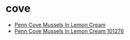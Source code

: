 # cove

 * [Penn Cove Mussels In Lemon Cream](../../index/p/penn-cove-mussels-in-lemon-cream-101276.json)
 * [Penn Cove Mussels In Lemon Cream 101276](../../index/p/penn-cove-mussels-in-lemon-cream-101276.json)
